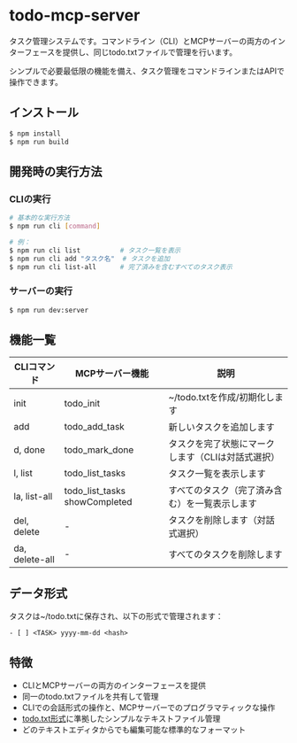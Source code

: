 # todo-mcp-server

タスク管理システムです。コマンドライン（CLI）とMCPサーバーの両方のインターフェースを提供し、同じtodo.txtファイルで管理を行います。

シンプルで必要最低限の機能を備え、タスク管理をコマンドラインまたはAPIで操作できます。

## インストール

```bash
$ npm install
$ npm run build
```

## 開発時の実行方法

### CLIの実行
```bash
# 基本的な実行方法
$ npm run cli [command]

# 例：
$ npm run cli list          # タスク一覧を表示
$ npm run cli add "タスク名"  # タスクを追加
$ npm run cli list-all      # 完了済みを含むすべてのタスク表示
```

### サーバーの実行
```bash
$ npm run dev:server
```

## 機能一覧

| CLIコマンド     | MCPサーバー機能    | 説明                                                   |
| --------------- | ----------------- | ------------------------------------------------------ |
| init            | todo_init         | ~/todo.txtを作成/初期化します                           |
| add <TASK>      | todo_add_task     | 新しいタスクを追加します                                |
| d, done         | todo_mark_done    | タスクを完了状態にマークします（CLIは対話式選択）        |
| l, list         | todo_list_tasks   | タスク一覧を表示します                                  |
| la, list-all    | todo_list_tasks showCompleted | すべてのタスク（完了済み含む）を一覧表示します |
| del, delete     | -                 | タスクを削除します（対話式選択）                         |
| da, delete-all  | -                 | すべてのタスクを削除します                               |

## データ形式

タスクは~/todo.txtに保存され、以下の形式で管理されます：

```
- [ ] <TASK> yyyy-mm-dd <hash>
```

## 特徴

- CLIとMCPサーバーの両方のインターフェースを提供
- 同一のtodo.txtファイルを共有して管理
- CLIでの会話形式の操作と、MCPサーバーでのプログラマティックな操作
- [todo.txt形式](https://github.com/todotxt/todo.txt)に準拠したシンプルなテキストファイル管理
- どのテキストエディタからでも編集可能な標準的なフォーマット